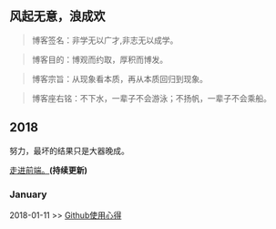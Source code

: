 ## 风起无意，浪成欢

> 博客签名：非学无以广才,非志无以成学。

> 博客目的：博观而约取，厚积而博发。

> 博客宗旨：从现象看本质，再从本质回归到现象。

> 博客座右铭：不下水，一辈子不会游泳；不扬帆，一辈子不会乘船。


## 2018
努力，最坏的结果只是大器晚成。<br>

[走进前端。](https://github.com/CruxF/Blog/issues)**(持续更新)** <br>

### January

2018-01-11 >> [Github使用心得](https://github.com/CruxF/Blog/issues/1)
